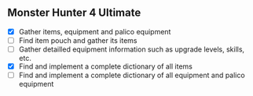 ## Monster Hunter 4 Ultimate

- [X] Gather items, equipment and palico equipment
- [ ] Find item pouch and gather its items
- [ ] Gather detailled equipment information such as upgrade levels, skills, etc. 
- [X] Find and implement a complete dictionary of all items
- [ ] Find and implement a complete dictionary of all equipment and palico equipment